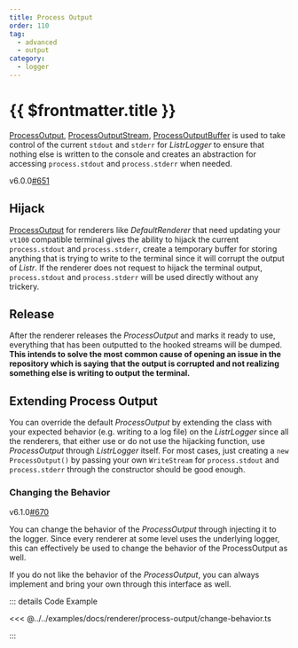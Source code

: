 ```yaml
---
title: Process Output
order: 110
tag:
  - advanced
  - output
category:
  - logger
---
```


# {{ $frontmatter.title }}

[ProcessOutput](/api/listr2/classes/class..ProcessOutput.html), [ProcessOutputStream](/api/listr2/classes/class..ProcessOutputStream.html), [ProcessOutputBuffer](/api/listr2/classes/class..ProcessOutputBuffer.html) is used to take control of the current `stdout` and `stderr` for _ListrLogger_ to ensure that nothing else is written to the console and creates an abstraction for accessing `process.stdout` and `process.stderr` when needed.

<!-- more -->

<Badge><FontIcon icon="mdi:tag-text-outline"/>v6.0.0</Badge><Badge type="warning"><FontIcon icon="mdi:github"/><a href="https://github.com/listr2/listr2/issues/651" target="_blank">#651</a></Badge>

## Hijack

[ProcessOutput](/api/listr2/classes/class..ProcessOutput.html) for renderers like _DefaultRenderer_ that need updating your `vt100` compatible terminal gives the ability to hijack the current `process.stdout` and `process.stderr`, create a temporary buffer for storing anything that is trying to write to the terminal since it will corrupt the output of _Listr_. If the renderer does not request to hijack the terminal output, `process.stdout` and `process.stderr` will be used directly without any trickery.

## Release

After the renderer releases the _ProcessOutput_ and marks it ready to use, everything that has been outputted to the hooked streams will be dumped. **This intends to solve the most common cause of opening an issue in the repository which is saying that the output is corrupted and not realizing something else is writing to output the terminal.**

## Extending Process Output

You can override the default _ProcessOutput_ by extending the class with your expected behavior (e.g. writing to a log file) on the _ListrLogger_ since all the renderers, that either use or do not use the hijacking function, use _ProcessOutput_ through _ListrLogger_ itself. For most cases, just creating a `new ProcessOutput()` by passing your own `WriteStream` for `process.stdout` and `process.stderr` through the constructor should be good enough.

### Changing the Behavior

<Badge><FontIcon icon="mdi:tag-text-outline"/>v6.1.0</Badge><Badge type="warning"><FontIcon icon="mdi:github"/><a href="https://github.com/listr2/listr2/issues/670" target="_blank">#670</a></Badge>

You can change the behavior of the _ProcessOutput_ through injecting it to the logger. Since every renderer at some level uses the underlying logger, this can effectively be used to change the behavior of the ProcessOutput as well.

If you do not like the behavior of the _ProcessOutput_, you can always implement and bring your own through this interface as well.

::: details <FontIcon icon="material-symbols:code-blocks-outline" /> Code Example

<<< @../../examples/docs/renderer/process-output/change-behavior.ts

:::
